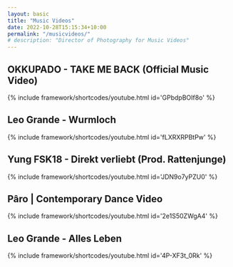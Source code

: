 ```yaml
---
layout: basic
title: "Music Videos"
date: 2022-10-28T15:15:34+10:00
permalink: "/musicvideos/"
# description: "Director of Photography for Music Videos"
---
```

## OKKUPADO - TAKE ME BACK (Official Music Video)
{% include framework/shortcodes/youtube.html id='GPbdpBOIf8o' %}

## Leo Grande - Wurmloch
{% include framework/shortcodes/youtube.html id='fLXRXRPBtPw' %}

## Yung FSK18 - Direkt verliebt (Prod. Rattenjunge)
{% include framework/shortcodes/youtube.html id='JDN9o7yPZU0' %}

## Pâro | Contemporary Dance Video
{% include framework/shortcodes/youtube.html id='2e1S50ZWgA4' %}

## Leo Grande - Alles Leben
{% include framework/shortcodes/youtube.html id='4P-XF3t_0Rk' %}